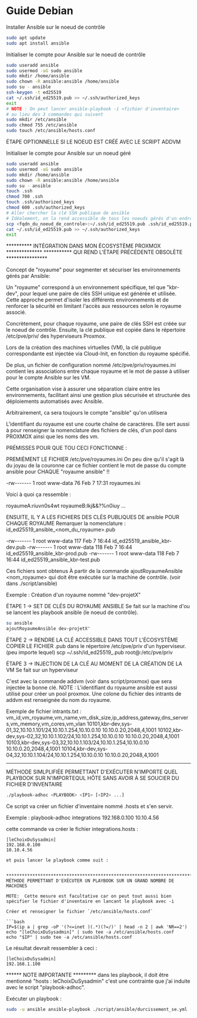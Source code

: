 # Guide Debian

Installer Ansible sur le noeud de contrôle

```bash
sudo apt update
sudo apt install ansible
```

Initialiser le compte pour Ansible sur le noeud de contrôle

```bash
sudo useradd ansible
sudo usermod -aG sudo ansible
sudo mkdir /home/ansible
sudo chown -R ansible:ansible /home/ansible
sudo su - ansible
ssh-keygen -t ed25519
cat ~/.ssh/id_ed25519.pub >> ~/.ssh/authorized_keys
exit
# NOTE : On peut lancer ansible-playbook -i <fichier d'inventaire>
# au lieu des 3 commandes qui suivent
sudo mkdir /etc/ansible
sudo chmod 755 /etc/ansible
sudo touch /etc/ansible/hosts.conf
```

ÉTAPE OPTIONNELLE SI LE NOEUD EST CRÉÉ AVEC LE SCRIPT ADDVM

Initialiser le compte pour Ansible sur un noeud géré

```bash
sudo useradd ansible
sudo usermod -aG sudo ansible
sudo mkdir /home/ansible
sudo chown -R ansible:ansible /home/ansible
sudo su - ansible
touch .ssh
chmod 700 .ssh
touch .ssh/authorized_keys
chmod 600 .ssh/authorized_keys
# Aller chercher la clé SSH publique de ansible
# Idéalement, on la rend accessible de tous les noeuds gérés d'un endroit central.
scp <fqdn_du_noeud_de_controle>:~/.ssh/id_ed25519.pub .ssh/id_ed25519.pub
cat ~/.ssh/id_ed25519.pub >> ~/.ssh/authorized_keys
exit
```

********** INTÉGRATION DANS MON ÉCOSYSTÈME PROXMOX **************
*********** QUI REND L'ÉTAPE PRÉCÉDENTE OBSOLÈTE ****************

Concept de "royaume" pour segmenter et sécuriser les environnements gérés par Ansible:

Un "royaume" correspond à un environnement spécifique, tel que "kbr-dev", pour lequel une paire de clés SSH unique est générée et utilisée. Cette approche permet d'isoler les différents environnements et de renforcer la sécurité en limitant l'accès aux ressources selon le royaume associé.

Concrètement, pour chaque royaume, une paire de clés SSH est créée sur le noeud de contrôle. Ensuite, la clé publique est copiée dans le répertoire /etc/pve/priv/ des hyperviseurs Proxmox.

Lors de la création des machines virtuelles (VM), la clé publique correspondante est injectée via Cloud-Init, en fonction du royaume spécifié.

De plus, un fichier de configuration nommé /etc/pve/priv/royaumes.ini contient les associations entre chaque royaume et le mot de passe à utiliser pour le compte Ansible sur les VM.

Cette organisation vise à assurer une séparation claire entre les environnements, facilitant ainsi une gestion plus sécurisée et structurée des déploiements automatisés avec Ansible.

Arbitrairement, ca sera toujours le compte "ansible" qu'on utilisera

L'identifiant du royaume est une courte chaîne de caractères.  Elle sert aussi à 
pour renseigner la nomenclature des fichiers de clés, d'un pool dans PROXMOX
ainsi que les noms des vm.

PRÉMISSES POUR QUE TOU CECI FONCTIONNE :


PREMIÈMENT LE FICHIER /etc/pve/royaumes.ini
  On peu dire qu'il s'agit là du joyau de la couronne
  car ce fichier contient le mot de passe du compte ansible 
  pour CHAQUE "royaume ansible" !!

-rw------- 1 root www-data   76 Feb  7 17:31 royaumes.ini

Voici à quoi ça ressemble :

royaumeA:riuvn0s4wt
royaumeB:lkj&&?%n0iuy
...


ENSUITE, IL Y A LES FICHIERS DES CLÉS PUBLIQUES DE ansible POUR CHAQUE ROYAUME
  Remarquer la nomenclature : id_ed25519_ansible_<nom_du_royaume>.pub

-rw------- 1 root www-data  117 Feb  7 16:44 id_ed25519_ansible_kbr-dev.pub
-rw------- 1 root www-data  118 Feb  7 16:44 id_ed25519_ansible_kbr-prod.pub
-rw------- 1 root www-data  118 Feb  7 16:44 id_ed25519_ansible_kbr-test.pub

Ces fichiers sont obtenus À partir de la commande ajoutRoyaumeAnsible <nom_royaume>
qui doit être exécutée sur la machine de contrôle. (voir dans ./script/ansible)

Exemple :
Création d'un royaume nommé "dev-projetX"

ÉTAPE 1 -> SET DE CLÉS DU ROYAUME ANSIBLE
Se fait sur la machine d'ou se lancent les playbook ansible (le noeud de contrôle).

```bash
su ansible
ajoutRoyaumeAnsible dev-projetX"
```

ÉTAPE 2 -> RENDRE LA CLÉ ACCESSIBLE DANS TOUT L'ÉCOSYSTÈME
COPIER LE FICHIER .pub dans le répertoire /etc/pve/priv d'un hyperviseur. (peu importe lequel)
scp ~/.ssh/id_ed25519_<royaume>.pub root@<hyperviseur>:/etc/pve/priv

ÉTAPE 3 -> INJECTION DE LA CLÉ AU MOMENT DE LA CRÉATION DE LA VM
Se fait sur un hyperviseur

C'est avec la commande addvm (voir dans script/proxmox) que sera injectée la bonne clé.
NOTE : L'identifiant du royaume ansible est aussi utilisé pour créer un pool proxmox.
Une colone du fichier des intrants de addvm est renseignée du nom du royaume.

Exemple de fichier intrants.txt :
vm_id,vm_royaume,vm_name,vm_disk_size,ip_address,gateway,dns_servers,vm_memory,vm_cores,vm_vlan
10101,kbr-dev,sys-01,32,10.10.1.101/24,10.10.1.254,10.10.0.10 10.10.0.20,2048,4,1001
10102,kbr-dev,sys-02,32,10.10.1.102/24,10.10.1.254,10.10.0.10 10.10.0.20,2048,4,1001
10103,kbr-dev,sys-03,32,10.10.1.103/24,10.10.1.254,10.10.0.10 10.10.0.20,2048,4,1001
10104,kbr-dev,sys-04,32,10.10.1.104/24,10.10.1.254,10.10.0.10 10.10.0.20,2048,4,1001


********************************************************************************************************************
MÉTHODE SIMLPLIFIÉE PERMETTANT D'EXÉCUTER N'IMPORTE QUEL PLAYBOOK
SUR N'IMPORTEQUL HÔTE SANS AVOIR À SE SOUCIER DU FICHIER D'INVENTAIRE 

```bash
./playbook-adhoc <PLAYBOOK> <IP1> [<IP2> ...]
```
Ce script va créer un fichier d'inventaire nommé <PLAYBOOK>.hosts et s'en servir.

Exemple : playbook-adhoc integrations 192.168.0.100 10.10.4.56

cette commande va créer le fichier integrations.hosts : 

```
[leChoixDuSysadmin]
192.168.0.100
10.10.4.56

et puis lancer le playbook comme suit :


********************************************************************************************************************
MÉTHODE PERMETTANT D'EXÉCUTER UN PLAYBOOK SUR UN GRAND NOMBRE DE MACHINES 

MOTE:  Cette mesure est facultative car on peut tout aussi bien
spécifier le fichier d'inventaire en lancant le playbook avec -i

Créer et renseigner le fichier `/etc/ansible/hosts.conf`

```bash
IP=$(ip a | grep -oP '(?<=inet )(.*)(?=/)' | head -n 2 | awk 'NR==2')
echo "[leChoixDuSysadmin]" | sudo tee -a /etc/ansible/hosts.conf
echo "$IP" | sudo tee -a /etc/ansible/hosts.conf
```

Le résultat devrait ressembler à ceci :

```
[leChoixDuSysadmin]
192.168.1.100
```
****** NOTE IMPORTANTE *********
dans les playbook, il doit être mentionné "hosts : leChoixDuSysadmin"
c'est une contrainte que j'ai induite avec le script "playbook-adhoc".


Exécuter un playbook :

```bash
sudo -u ansible ansible-playbook ./script/ansible/durcissement_se.yml --ask-become-pass [-i <fichier d'inventaire>]
```
